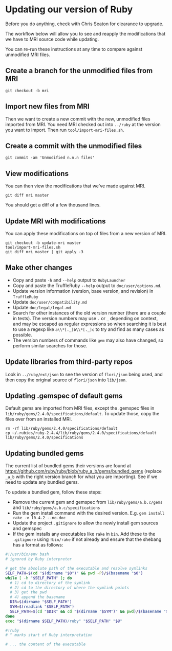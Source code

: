# Updating our version of Ruby

Before you do anything, check with Chris Seaton for clearance to upgrade.

The workflow below will allow you to see and reapply the modifications that we
have to MRI source code while updating.

You can re-run these instructions at any time to compare against unmodified
MRI files.

## Create a branch for the unmodified files from MRI

```
git checkout -b mri
```

## Import new files from MRI

Then we want to create a new commit with the new, unmodified files imported from
MRI. You need MRI checked out into `../ruby` at the version you want to import.
Then run `tool/import-mri-files.sh`.

## Create a commit with the unmodified files

```
git commit -am 'Unmodified n.n.n files'
```

## View modifications

You can then view the modifications that we've made against MRI.

```
git diff mri master
```

You should get a diff of a few thousand lines.

## Update MRI with modifications

You can apply these modifications on top of files from a new version of MRI.

```
git checkout -b update-mri master
tool/import-mri-files.sh
git diff mri master | git apply -3
```

## Make other changes

* Copy and paste `-h` and `--help` output to `RubyLauncher`
* Copy and paste the TruffleRuby `--help` output to `doc/user/options.md`.
* Update version information (version, base version, and revision) in `TruffleRuby`
* Update `doc/user/compatibility.md`
* Update `doc/legal/legal.md`
* Search for other instances of the old version number (there are a
  couple in tests). The version numbers may use `.` or `_` depending
  on context, and may be escaped as regular expressions so when
  searching it is best to use a regexp like `a\\*[._]b\\*[._]c` to try
  and find as many cases as possible.
* The version numbers of commands like `gem` may also have changed, so
  perform similar searches for those.

## Update libraries from third-party repos

Look in `../ruby/ext/json` to see the version of `flori/json` being used, and
then copy the original source of `flori/json` into `lib/json`.

## Updating .gemspec of default gems

Default gems are imported from MRI files, except the .gemspec files in
`lib/ruby/gems/2.4.0/specifications/default`.
To update those, copy the files over from an installed MRI.
```
rm -rf lib/ruby/gems/2.4.0/specifications/default
cp ~/.rubies/ruby-2.4.4/lib/ruby/gems/2.4.0/specifications/default lib/ruby/gems/2.4.0/specifications
```

## Updating bundled gems

The current list of bundled gems their versions are found at
https://github.com/ruby/ruby/blob/ruby_a_b/gems/bundled_gems (replace `_a_b`
with the right version branch for what you are importing). See if we need to
update any bundled gems.

To update a bundled gem, follow these steps:

* Remove the current gem and gemspec from `lib/ruby/gems/a.b.c/gems` and `lib/ruby/gems/a.b.c/specifications`
* Run the gem install command with the desired version. E.g. `gem install rake -v 10.4.2 --no-doc`
* Update the project `.gitignore` to allow the newly install gem sources and gemspec
* If the gem installs any executables like `rake` in `bin`. Add these to the `.gitignore` using `!bin/rake` if not already and ensure that the shebang has a format as follows:

```bash
#!/usr/bin/env bash
# ignored by Ruby interpreter

# get the absolute path of the executable and resolve symlinks
SELF_PATH=$(cd "$(dirname "$0")" && pwd -P)/$(basename "$0")
while [ -h "$SELF_PATH" ]; do
  # 1) cd to directory of the symlink
  # 2) cd to the directory of where the symlink points
  # 3) get the pwd
  # 4) append the basename
  DIR=$(dirname "$SELF_PATH")
  SYM=$(readlink "$SELF_PATH")
  SELF_PATH=$(cd "$DIR" && cd "$(dirname "$SYM")" && pwd)/$(basename "$SYM")
done
exec "$(dirname $SELF_PATH)/ruby" "$SELF_PATH" "$@"

#!ruby
# ^ marks start of Ruby interpretation

# ... the content of the executable
```
